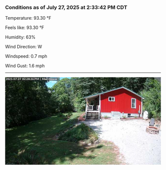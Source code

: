 ### Conditions as of July 27, 2025 at 2:33:42 PM CDT 

Temperature: 93.30 &deg;F

Feels like: 93.30 &deg;F

Humidity: 63%

Wind Direction: W

Windspeed: 0.7 mph

Wind Gust: 1.6 mph

---

<img src="./images/latest.jpeg"/>

